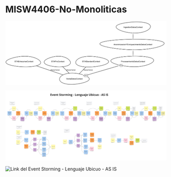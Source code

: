 # MISW4406-No-Monoliticas

![contexto-acotado](./ContextosAcotados_ContextMap.png)


![Event Storming - Lenguaje Ubicuo - AS IS](./Event%20Storming%20-%20Lenguaje%20Ubicuo%20-%20AS%20IS.jpg)

![Link del Event Storming - Lenguaje Ubicuo - AS IS](https://miro.com/app/board/uXjVLlCAR-c=/?moveToWidget=3458764615494250182&cot=14)